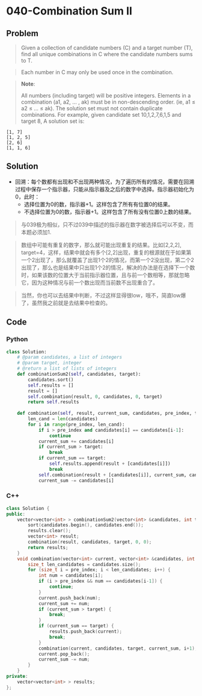 # 040-Combination Sum II

## Problem

> Given a collection of candidate numbers (C) and a target number (T), find all unique combinations in C where the candidate numbers sums to T.

> Each number in C may only be used once in the combination.

> **Note**:
> 
> All numbers (including target) will be positive integers.
Elements in a combination (a1, a2, … , ak) must be in non-descending order. (ie, a1 ≤ a2 ≤ … ≤ ak).
The solution set must not contain duplicate combinations.
For example, given candidate set 10,1,2,7,6,1,5 and target 8, 
A solution set is: 
>
```
[1, 7] 
[1, 2, 5] 
[2, 6] 
[1, 1, 6] 
```

## Solution

- 回溯：每个数都有出现和不出现两种情况，为了遍历所有的情况，需要在回溯过程中保存一个指示器，只能从指示器及之后的数字中选择。指示器初始化为0，此时：
	- 选择位置为0的数，指示器+1。这样包含了所有有位置0的结果。
	- 不选择位置为0的数，指示器+1。这样包含了所有没有位置0上数的结果。

> 与039极为相似，只不过039中描述的指示器在数字被选择后可以不变，而本题必须加1.

> 数组中可能有重复的数字，那么就可能出现重复的结果。比如[2,2,2], target=4，这样，结果中就会有多个[2,2]出现，重复的根源就在于如果第一个2出现了，那么就覆盖了出现1个2的情况，而第一个2没出现，第二个2出现了，那么也是结果中只出现1个2的情况，解决的办法是在选择下一个数时，如果该数的位置大于当前指示器位置，且与前一个数相等，那就忽略它，因为这种情况与前一个数出现而当前数不出现重合了。

> 当然，你也可以去结果中判断，不过这样显得很low，哦不，简直low爆了，虽然我之前就是去结果中检查的。

## Code

### Python

```python
class Solution:
    # @param candidates, a list of integers
    # @param target, integer
    # @return a list of lists of integers
    def combinationSum2(self, candidates, target):
        candidates.sort()
        self.results = []
        result = []
        self.combination(result, 0, candidates, 0, target)
        return self.results
    
    def combination(self, result, current_sum, candidates, pre_index, target):
        len_cand = len(candidates)
        for i in range(pre_index, len_cand):
            if i > pre_index and candidates[i] == candidates[i-1]:
                continue
            current_sum += candidates[i]
            if current_sum > target:
                break
            if current_sum == target:
                self.results.append(result + [candidates[i]])
                break
            self.combination(result + [candidates[i]], current_sum, candidates, i+1, target)
            current_sum -= candidates[i]
```

### C++

```cpp
class Solution {
public:
    vector<vector<int> > combinationSum2(vector<int> &candidates, int target) {
        sort(candidates.begin(), candidates.end());
        results.clear();
        vector<int> result;
        combination(result, candidates, target, 0, 0);
        return results;
    }
    void combination(vector<int> current, vector<int> &candidates, int target, int current_sum, size_t pre_index) {
        size_t len_candidates = candidates.size();
        for (size_t i = pre_index; i < len_candidates; i++) {
            int num = candidates[i];
            if (i > pre_index && num == candidates[i-1]) {
                continue;
            }
            current.push_back(num);
            current_sum += num;
            if (current_sum > target) {
                break;
            }
            if (current_sum == target) {
                results.push_back(current);
                break;
            }
            combination(current, candidates, target, current_sum, i+1);
            current.pop_back();
            current_sum -= num;
        }
    }
private:
    vector<vector<int> > results;
};
```